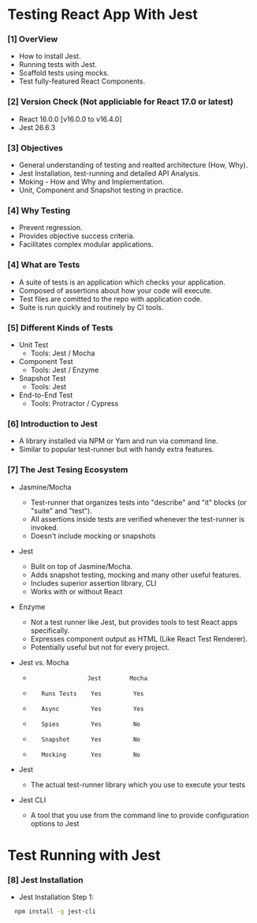 # Testing React App With Jest

### [1] OverView
* How to install Jest.
* Running tests with Jest.
* Scaffold tests using mocks.
* Test fully-featured React Components.

### [2] Version Check  (Not appliciable for React 17.0 or latest)
* React 16.0.0 [v16.0.0 to v16.4.0]
* Jest 26.6.3 

### [3] Objectives
* General understanding of testing and realted architecture (How, Why).
* Jest Installation, test-running and detailed API Analysis.
* Moking - How and Why and Implementation.
* Unit, Component and Snapshot testing in practice.

### [4] Why Testing
* Prevent regression.
* Provides objective success criteria.
* Facilitates complex modular applications.

### [4] What are Tests
* A suite of tests is an application which checks your application.
* Composed of assertions about how your code will execute.
* Test files are comitted to the repo with application code.
* Suite is run quickly and routinely by CI tools.

### [5] Different Kinds of Tests
* Unit Test
    * Tools: Jest / Mocha
* Component Test
    * Tools: Jest / Enzyme
* Snapshot Test
    * Tools: Jest
* End-to-End Test
    * Tools: Protractor / Cypress

### [6] Introduction to Jest
* A library installed via NPM or Yarn and run via command line.
* Similar to popular test-runner but with handy extra features.

### [7] The Jest Tesing Ecosystem
* Jasmine/Mocha
    * Test-runner that organizes tests into "describe" and "it" blocks (or "suite" and "test").
    * All assertions inside tests are verified whenever the test-runner is invoked.
    * Doesn't include mocking or snapshots
 
 * Jest
    * Bulit on top of Jasmine/Mocha.
    * Adds snapshot testing, mocking and many other useful features.
    * Includes superior assertion library, CLI
    * Works with or without React

* Enzyme
    * Not a test runner like Jest, but provides tools to test React apps specifically.
    * Expresses component output as HTML (Like React Test Renderer).
    * Potentially useful but not for every project.

* Jest vs. Mocha
    *                     Jest        Mocha
    *        Runs Tests    Yes         Yes
    *        Async         Yes         Yes
    *        Spies         Yes         No
    *        Snapshot      Yes         No
    *        Mocking       Yes         No

* Jest
    * The actual test-runner library which you use to execute your tests

* Jest CLI
    * A tool that you use from the command line to provide configuration options to Jest

# Test Running with Jest

### [8] Jest Installation
* Jest Installation
Step 1:
~~~bash  
  npm install -g jest-cli
~~~  
